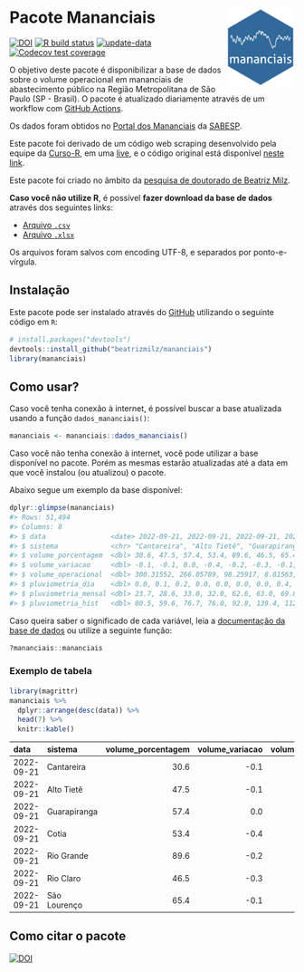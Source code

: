 
<!-- README.md is generated from README.Rmd. Please edit that file -->

# Pacote Mananciais <img src="man/figures/hexlogo.png" align="right" width = "120px"/>

<!-- badges: start -->

[![DOI](https://zenodo.org/badge/DOI/10.5281/zenodo.4733056.svg)](https://doi.org/10.5281/zenodo.4733056)
[![R build
status](https://github.com/beatrizmilz/mananciais/workflows/R-CMD-check/badge.svg)](https://github.com/beatrizmilz/mananciais/actions)
[![update-data](https://github.com/beatrizmilz/mananciais/actions/workflows/2-update_data.yaml/badge.svg)](https://github.com/beatrizmilz/mananciais/actions/workflows/2-update_data.yaml)
[![Codecov test
coverage](https://codecov.io/gh/beatrizmilz/mananciais/branch/master/graph/badge.svg)](https://codecov.io/gh/beatrizmilz/mananciais?branch=master)
<!-- badges: end -->

O objetivo deste pacote é disponibilizar a base de dados sobre o volume
operacional em mananciais de abastecimento público na Região
Metropolitana de São Paulo (SP - Brasil). O pacote é atualizado
diariamente através de um workflow com [GitHub
Actions](https://github.com/beatrizmilz/mananciais/actions).

Os dados foram obtidos no [Portal dos
Mananciais](http://mananciais.sabesp.com.br/Situacao) da
[SABESP](http://site.sabesp.com.br/site/Default.aspx).

Este pacote foi derivado de um código web scraping desenvolvido pela
equipe da [Curso-R](https://www.curso-r.com/), em uma
[live](https://youtu.be/jvZIxrMmOcQ), e o código original está
disponível [neste
link](https://github.com/curso-r/lives/blob/master/drafts/20200730_scraper_sabesp.R).

Este pacote foi criado no âmbito da [pesquisa de doutorado de Beatriz
Milz](https://beatrizmilz.github.io/tese/).

**Caso você não utilize R**, é possível **fazer download da base de
dados** através dos seguintes links:

-   [Arquivo
    `.csv`](https://github.com/beatrizmilz/mananciais/raw/master/inst/extdata/mananciais.csv)
-   [Arquivo
    `.xlsx`](https://github.com/beatrizmilz/mananciais/blob/master/inst/extdata/mananciais.xlsx?raw=true)

Os arquivos foram salvos com encoding UTF-8, e separados por
ponto-e-vírgula.

## Instalação

Este pacote pode ser instalado através do [GitHub](https://github.com/)
utilizando o seguinte código em `R`:

``` r
# install.packages("devtools")
devtools::install_github("beatrizmilz/mananciais")
library(mananciais)
```

## Como usar?

Caso você tenha conexão à internet, é possível buscar a base atualizada
usando a função `dados_mananciais()`:

``` r
mananciais <- mananciais::dados_mananciais() 
```

Caso você não tenha conexão à internet, você pode utilizar a base
disponível no pacote. Porém as mesmas estarão atualizadas até a data em
que você instalou (ou atualizou) o pacote.

Abaixo segue um exemplo da base disponível:

``` r
dplyr::glimpse(mananciais)
#> Rows: 51,494
#> Columns: 8
#> $ data                <date> 2022-09-21, 2022-09-21, 2022-09-21, 2022-09-21, 2…
#> $ sistema             <chr> "Cantareira", "Alto Tietê", "Guarapiranga", "Cotia…
#> $ volume_porcentagem  <dbl> 30.6, 47.5, 57.4, 53.4, 89.6, 46.5, 65.4, 30.7, 47…
#> $ volume_variacao     <dbl> -0.1, -0.1, 0.0, -0.4, -0.2, -0.3, -0.1, -0.1, -0.…
#> $ volume_operacional  <dbl> 300.31552, 266.05789, 98.25917, 8.81563, 100.55248…
#> $ pluviometria_dia    <dbl> 0.0, 0.1, 0.2, 0.0, 0.0, 0.0, 0.0, 0.4, 3.6, 6.2, …
#> $ pluviometria_mensal <dbl> 23.7, 28.6, 33.0, 32.0, 62.6, 63.0, 69.8, 23.7, 28…
#> $ pluviometria_hist   <dbl> 80.5, 59.6, 76.7, 76.0, 92.8, 139.4, 112.5, 80.5, …
```

Caso queira saber o significado de cada variável, leia a [documentação
da base de
dados](https://beatrizmilz.github.io/mananciais/reference/mananciais.html)
ou utilize a seguinte função:

``` r
?mananciais::mananciais
```

### Exemplo de tabela

``` r
library(magrittr)
mananciais %>% 
  dplyr::arrange(desc(data)) %>% 
  head(7) %>%
  knitr::kable()
```

| data       | sistema      | volume_porcentagem | volume_variacao | volume_operacional | pluviometria_dia | pluviometria_mensal | pluviometria_hist |
|:-----------|:-------------|-------------------:|----------------:|-------------------:|-----------------:|--------------------:|------------------:|
| 2022-09-21 | Cantareira   |               30.6 |            -0.1 |          300.31552 |              0.0 |                23.7 |              80.5 |
| 2022-09-21 | Alto Tietê   |               47.5 |            -0.1 |          266.05789 |              0.1 |                28.6 |              59.6 |
| 2022-09-21 | Guarapiranga |               57.4 |             0.0 |           98.25917 |              0.2 |                33.0 |              76.7 |
| 2022-09-21 | Cotia        |               53.4 |            -0.4 |            8.81563 |              0.0 |                32.0 |              76.0 |
| 2022-09-21 | Rio Grande   |               89.6 |            -0.2 |          100.55248 |              0.0 |                62.6 |              92.8 |
| 2022-09-21 | Rio Claro    |               46.5 |            -0.3 |            6.35543 |              0.0 |                63.0 |             139.4 |
| 2022-09-21 | São Lourenço |               65.4 |            -0.1 |           58.10765 |              0.0 |                69.8 |             112.5 |

## Como citar o pacote

[![DOI](https://zenodo.org/badge/DOI/10.5281/zenodo.4733056.svg)](https://doi.org/10.5281/zenodo.4733056)
